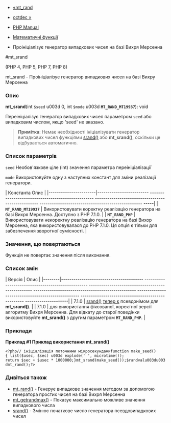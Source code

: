 - [«mt_rand](function.mt-rand.md)
- [octdec »](function.octdec.md)

- [PHP Manual](index.md)
- [Математичні функції](ref.math.md)
- Проініціалізує генератор випадкових чисел на базі Вихря Мерсенна

#mt_srand

(PHP 4, PHP 5, PHP 7, PHP 8)

mt_srand - Проініціалізує генератор випадкових чисел на базі Вихру
Мерсенна

### Опис

**mt_srand**(int `$seed` u003d 0, int `$mode` u003d **`MT_RAND_MT19937`**): void

Переініціалізує генератор випадкових чисел параметром `seed` або
випадковим числом, якщо 'seed' не вказано.

> **Примітка**: Немає необхідності ініціалізувати генератор випадкових
> чисел функціями [srand()](function.srand.md) або **mt_srand()**,
> оскільки це відбувається автоматично.

### Список параметрів

`seed`
Необов'язкове ціле (int) значення параметра переініціалізації

`mode`
Використовуйте одну з наступних констант для зміни реалізації
генератори.

| Константа Опис |
|-----------------------|------------------------- -------------------------------------------------- -------------------------------------------------- -------------------------------------------------- -----|
| **`MT_RAND_MT19937`** | Використовувати коректну реалізацію генератора на базі Вихря Мерсенна. Доступно з PHP 7.1.0. |
| **`MT_RAND_PHP`** | Використовувати некоректну реалізацію генератора на базі Вихор Мерсенна, яка використовувалася до PHP 7.1.0. Ця опція є тільки для забезпечення зворотної сумісності. |

### Значення, що повертаються

Функція не повертає значення після виконання.

### Список змін

| Версія | Опис |
|--------|---------------------------------------- -------------------------------------------------- -------------------------------------------------- -------------------------------------------------- -------------------------------------------------- -------------------------------------------------- ---------------------|
| 7.1.0 | [srand()](function.srand.md) [тепер є](migration71.incompatible.md#migration71.incompatible.rand-srand-aliases) псевдонімом для **mt_srand()**. |
| 7.1.0 | для використання фіксованої, коректної версії алгоритму Вихря Мерсенна. Для відкату до старої поведінки використовуйте **mt_srand()** з другим параметром **`MT_RAND_PHP`**. |

### Приклади

**Приклад #1 Приклад використання **mt_srand()****

` <?php// ініціалізація поточними мікросекундамиfunction make_seed(){ list($usec, $sec) u003d explode(' ', microtime()); return $sec + $usec * 1000000;}mt_srand(make_seed());$randvalu003du003dmt_rand();?> `

### Дивіться також

- [mt_rand()](function.mt-rand.md) - Генерує випадкове значення
методом за допомогою генератора простих чисел на базі Вихря Мерсенна
- [mt_getrandmax()](function.mt-getrandmax.md) - Показує
максимально можливе значення випадкового числа
- [srand()](function.srand.md) - Змінює початкове число генератора
псевдовипадкових чисел
